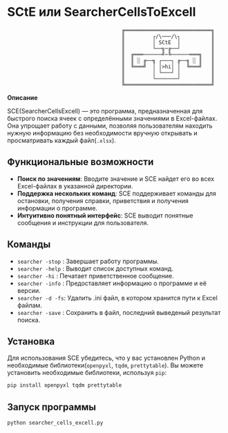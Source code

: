 # SCtE или SearcherCellsToExcell

```
                                     ╔════════════════════════════╗
                                     ║         ┌/\───/\┐          ║
                                     ║         │ SCtE  │          ║
                                     ║         └──╗─╔──┘          ║
                                     ║  ╔═══──────╝─╚──────═══╗   ║
                                     ║  ║ ░ ╔──╗ ┌───┐ ╔──╗ ░ ║   ║
                                     ║  ╚═══╝  │ │>hi│ │  ╚═══╝   ║
                                     ║         │ └───┘ │          ║
                                     ║         └───────┘          ║
                                     ╚════════════════════════════╝
```

**Описание**  

SCE(SearcherCellsExcell) — это программа, предназначенная для быстрого поиска ячеек с определёнными значениями в Excel-файлах. Она упрощает работу с данными, позволяя пользователям находить нужную информацию без необходимости вручную открывать и просматривать каждый файл(`.xlsx`).

## Функциональные возможности
- **Поиск по значениям**: Вводите значение и SCE найдет его во всех Excel-файлах в указанной директории.
- **Поддержка нескольких команд**: SCE поддерживает команды для остановки, получения справки, приветствия и получения информации о программе.
- **Интуитивно понятный интерфейс**: SCE выводит понятные сообщения и инструкции для пользователя.

## Команды
- `searcher -stop` : Завершает работу программы.
- `searcher -help` : Выводит список доступных команд.
- `searcher -hi`   : Печатает приветственное сообщение.
- `searcher -info` : Предоставляет информацию о программе и её версии.
- `searcher -d -fs`: Удалить .ini файл, в котором хранится пути к Excel файлам.
- `searcher -save` : Сохранить в файл, последний выведеный результат поиска.

## Установка
Для использования SCE убедитесь, что у вас установлен Python и необходимые библиотеки(`openpyxl`, `tqdm`, `prettytable`). Вы можете установить необходимые библиотеки, используя `pip`:

```bash
pip install openpyxl tqdm prettytable
```

## Запуск программы
```bash
python searcher_cells_excell.py
```